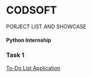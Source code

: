 # CODSOFT 
PORJECT LIST AND SHOWCASE
#### Python Internship ####
###  Task 1 ###
[To-Do List Application](https://github.com/NtokozoMothwa/Algorithms-Practice)
